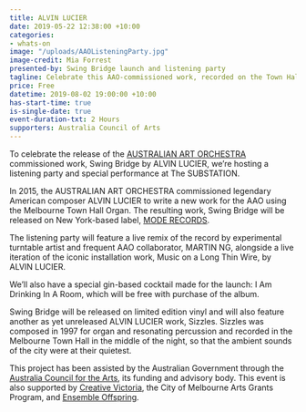 ```yaml
---
title: ALVIN LUCIER
date: 2019-05-22 12:38:00 +10:00
categories:
- whats-on
image: "/uploads/AAOListeningParty.jpg"
image-credit: Mia Forrest
presented-by: Swing Bridge launch and listening party
tagline: Celebrate this AAO-commissioned work, recorded on the Town Hall Grand Organ
price: Free
datetime: 2019-08-02 19:00:00 +10:00
has-start-time: true
is-single-date: true
event-duration-txt: 2 Hours
supporters: Australia Council of Arts
---
```


To celebrate the release of the [AUSTRALIAN ART ORCHESTRA](http://aao.com.au) commissioned work, Swing Bridge by ALVIN LUCIER, we’re hosting a listening party and special performance at The SUBSTATION.

In 2015, the AUSTRALIAN ART ORCHESTRA commissioned legendary American composer ALVIN LUCIER to write a new work for the AAO using the Melbourne Town Hall Organ. The resulting work, Swing Bridge will be released on New York-based label, [MODE RECORDS](https://moderecords.bandcamp.com/).

The listening party will feature a live remix of the record by experimental turntable artist and frequent AAO collaborator, MARTIN NG, alongside a live iteration of the iconic installation work, Music on a Long Thin Wire, by ALVIN LUCIER.

We’ll also have a special gin-based cocktail made for the launch: I Am Drinking In A Room, which will be free with purchase of the album.

Swing Bridge will be released on limited edition vinyl and will also feature another as yet unreleased ALVIN LUCIER work, Sizzles. Sizzles was composed in 1997 for organ and resonating percussion and recorded in the Melbourne Town Hall in the middle of the night, so that the ambient sounds of the city were at their quietest.

This project has been assisted by the Australian Government through the [Australia Council for the Arts](https://www.australiacouncil.gov.au/), its funding and advisory body. This event is also supported by [Creative Victoria](https://creative.vic.gov.au/), the City of Melbourne Arts Grants Program, and [Ensemble Offspring](http://ensembleoffspring.com/).   
